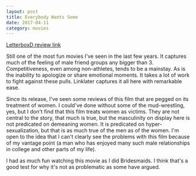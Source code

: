 ```yaml
---
layout: post
title: Everybody Wants Some 
date: 2017-04-11
category: movies
---
```

 
[LetterboxD review link](https://letterboxd.com/samarthbhaskar/film/everybody-wants-some/1/)

Still one of the most fun movies I've seen in the last few years. It captures much of the feeling of male friend groups any bigger than 3. Competitiveness, even among non-athletes, tends to be a mainstay. As is the inability to apologize or share emotional moments. It takes a lot of work to fight against these pulls. Linklater captures it all here with remarkable ease. 

Since its release, I've seen some reviews of this film that are pegged on its treatment of women. I could've done without some of the mud-wrestling, yes, but I don't find that this film treats women as victims. They are not central to the story, that much is true, but the masculinity on display here is not predicated on demeaning women. It is predicated on hyper-sexualization, but that is as much true of the men as of the women. I'm open to the idea that I can't clearly see the problems with this film because of my vantage point (a man who has enjoyed many such male relationships in college and other parts of my life). 

I had as much fun watching this movie as I did Bridesmaids. I think that's a good test for why it's not as problematic as some have argued.